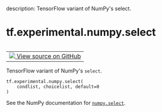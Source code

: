 description: TensorFlow variant of NumPy's select.

<div itemscope itemtype="http://developers.google.com/ReferenceObject">
<meta itemprop="name" content="tf.experimental.numpy.select" />
<meta itemprop="path" content="Stable" />
</div>

# tf.experimental.numpy.select

<!-- Insert buttons and diff -->

<table class="tfo-notebook-buttons tfo-api nocontent" align="left">
<td>
  <a target="_blank" href="https://github.com/tensorflow/tensorflow/blob/r2.4/tensorflow/python/ops/numpy_ops/np_array_ops.py#L977-L991">
    <img src="https://www.tensorflow.org/images/GitHub-Mark-32px.png" />
    View source on GitHub
  </a>
</td>
</table>



TensorFlow variant of NumPy's `select`.

<pre class="devsite-click-to-copy prettyprint lang-py tfo-signature-link">
<code>tf.experimental.numpy.select(
    condlist, choicelist, default=0
)
</code></pre>



<!-- Placeholder for "Used in" -->

See the NumPy documentation for [`numpy.select`](https://numpy.org/doc/1.16/reference/generated/numpy.select.html).